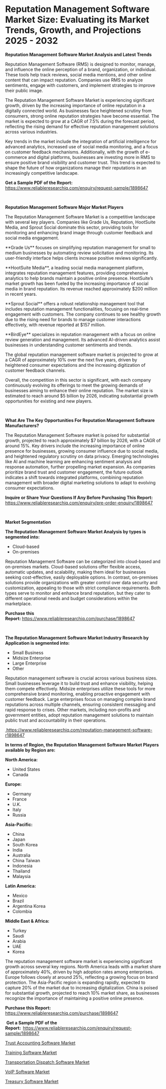 <p><h1>Reputation Management Software Market Size: Evaluating its Market Trends, Growth, and Projections 2025 - 2032</h1></p><p><strong>Reputation Management Software Market Analysis and Latest Trends</strong></p>
<p><p>Reputation Management Software (RMS) is designed to monitor, manage, and influence the online perception of a brand, organization, or individual. These tools help track reviews, social media mentions, and other online content that can impact reputation. Companies use RMS to analyze sentiments, engage with customers, and implement strategies to improve their public image.</p><p>The Reputation Management Software Market is experiencing significant growth, driven by the increasing importance of online reputation in a digitally connected world. As businesses face heightened scrutiny from consumers, strong online reputation strategies have become essential. The market is expected to grow at a CAGR of 7.5% during the forecast period, reflecting the rising demand for effective reputation management solutions across various industries.</p><p>Key trends in the market include the integration of artificial intelligence for advanced analytics, increased use of social media monitoring, and a focus on customer feedback mechanisms. Additionally, with the growth of e-commerce and digital platforms, businesses are investing more in RMS to ensure positive brand visibility and customer trust. This trend is expected to shape the future of how organizations manage their reputations in an increasingly competitive landscape.</p></p>
<p><strong>Get a Sample PDF of the Report:&nbsp;</strong> <a href="https://www.reliableresearchiq.com/enquiry/request-sample/1898647?utm_campaign=1900&utm_medium=2&utm_source=Github&utm_content=ia&utm_term=09032025&utm_id=reputation-management-software">https://www.reliableresearchiq.com/enquiry/request-sample/1898647</a></p>
<p>&nbsp;</p>
<p><strong>Reputation Management Software Major Market Players</strong></p>
<p><p>The Reputation Management Software Market is a competitive landscape with several key players. Companies like Grade Us, Reputation, HootSuite Media, and Sprout Social dominate this sector, providing tools for monitoring and enhancing brand image through customer feedback and social media engagement.</p><p>**Grade Us** focuses on simplifying reputation management for small to medium businesses by automating review solicitation and monitoring. Its user-friendly interface helps clients increase positive reviews significantly.</p><p>**HootSuite Media**, a leading social media management platform, integrates reputation management features, providing comprehensive analytics to help brands maintain a positive online presence. HootSuite’s market growth has been fueled by the increasing importance of social media in brand reputation. Its revenue reached approximately $200 million in recent years.</p><p>**Sprout Social** offers a robust relationship management tool that includes reputation management functionalities, focusing on real-time engagement with customers. The company continues to see healthy growth due to the rising need for brands to manage customer interactions effectively, with revenue reported at $157 million.</p><p>**BirdEye** specializes in reputation management with a focus on online review generation and management. Its advanced AI-driven analytics assist businesses in understanding customer sentiments and trends.</p><p>The global reputation management software market is projected to grow at a CAGR of approximately 10% over the next five years, driven by heightened consumer expectations and the increasing digitization of customer feedback channels.</p><p>Overall, the competition in this sector is significant, with each company continuously evolving its offerings to meet the growing demands of businesses aiming to enhance their online reputation. The market size is estimated to reach around $5 billion by 2026, indicating substantial growth opportunities for existing and new players.</p></p>
<p>&nbsp;</p>
<p><strong>What Are The Key Opportunities For Reputation Management Software Manufacturers?</strong></p>
<p><p>The Reputation Management Software market is poised for substantial growth, projected to reach approximately $7 billion by 2026, with a CAGR of around 15%. Key drivers include the increasing importance of online presence for businesses, growing consumer influence due to social media, and heightened regulatory scrutiny on data privacy. Emerging technologies like AI and machine learning are enhancing sentiment analysis and response automation, further propelling market expansion. As companies prioritize brand trust and customer engagement, the future outlook indicates a shift towards integrated platforms, combining reputation management with broader digital marketing solutions to adapt to evolving consumer expectations.</p></p>
<p><strong>Inquire or Share Your Questions If Any Before Purchasing This Report:</strong> <a href="https://www.reliableresearchiq.com/enquiry/pre-order-enquiry/1898647?utm_campaign=1900&utm_medium=2&utm_source=Github&utm_content=ia&utm_term=09032025&utm_id=reputation-management-software">https://www.reliableresearchiq.com/enquiry/pre-order-enquiry/1898647</a></p>
<p>&nbsp;</p>
<p><strong>Market Segmentation</strong></p>
<p><strong>The Reputation Management Software Market Analysis by types is segmented into:</strong></p>
<p><ul><li>Cloud-based</li><li>On-premises</li></ul></p>
<p><p>Reputation Management Software can be categorized into cloud-based and on-premises markets. Cloud-based solutions offer flexible access, automatic updates, and scalability, making them ideal for businesses seeking cost-effective, easily deployable options. In contrast, on-premises solutions provide organizations with greater control over data security and customization, appealing to those with strict compliance requirements. Both types serve to monitor and enhance brand reputation, but they cater to different operational needs and budget considerations within the marketplace.</p></p>
<p><strong>Purchase this Report:&nbsp;</strong><a href="https://www.reliableresearchiq.com/purchase/1898647?utm_campaign=1900&utm_medium=2&utm_source=Github&utm_content=ia&utm_term=09032025&utm_id=reputation-management-software">https://www.reliableresearchiq.com/purchase/1898647</a></p>
<p>&nbsp;</p>
<p><strong>The Reputation Management Software Market Industry Research by Application is segmented into:</strong></p>
<p><ul><li>Small Business</li><li>Midsize Enterprise</li><li>Large Enterprise</li><li>Other</li></ul></p>
<p><p>Reputation management software is crucial across various business sizes. Small businesses leverage it to build trust and enhance visibility, helping them compete effectively. Midsize enterprises utilize these tools for more comprehensive brand monitoring, enabling proactive engagement with customer feedback. Large enterprises focus on managing complex brand reputations across multiple channels, ensuring consistent messaging and rapid response to crises. Other markets, including non-profits and government entities, adopt reputation management solutions to maintain public trust and accountability in their operations.</p></p>
<p><a href="https://www.reliableresearchiq.com/reputation-management-software-r1898647?utm_campaign=1900&utm_medium=2&utm_source=Github&utm_content=ia&utm_term=09032025&utm_id=reputation-management-software">&nbsp;https://www.reliableresearchiq.com/reputation-management-software-r1898647</a></p>
<p><strong>In terms of Region, the Reputation Management Software Market Players available by Region are:</strong></p>
<p>
    <p> <strong> North America: </strong>
        <ul>
            <li>United States</li>
            <li>Canada</li>
        </ul>
        </p> 
    <p> <strong> Europe: </strong>
        <ul>
            <li>Germany</li>
            <li>France</li>
            <li>U.K.</li>
            <li>Italy</li>
            <li>Russia</li>
        </ul>
        </p> 
    <p> <strong> Asia-Pacific: </strong>
        <ul>
            <li>China</li>
            <li>Japan</li>
            <li>South Korea</li>
            <li>India</li>
            <li>Australia</li>
            <li>China Taiwan</li>
            <li>Indonesia</li>
            <li>Thailand</li>
            <li>Malaysia</li>
        </ul>
        </p> 
    <p> <strong> Latin America: </strong>
        <ul>
            <li>Mexico</li>
            <li>Brazil</li>
            <li>Argentina Korea</li>
            <li>Colombia</li>
        </ul>
        </p> 
    <p> <strong> Middle East & Africa: </strong>
        <ul>
            <li>Turkey</li>
            <li>Saudi</li>
            <li>Arabia</li>
            <li>UAE</li>
            <li>Korea</li>
        </ul>
    </p>
    </p>
<p><p>The reputation management software market is experiencing significant growth across several key regions. North America leads with a market share of approximately 40%, driven by high adoption rates among enterprises. Europe follows closely at around 25%, reflecting a growing focus on brand protection. The Asia-Pacific region is expanding rapidly, expected to capture 20% of the market due to increasing digitalization. China is poised for substantial growth, projected to reach 10% market share, as businesses recognize the importance of maintaining a positive online presence.</p></p>
<p><strong>Purchase this Report: </strong><a href="https://www.reliableresearchiq.com/purchase/1898647?utm_campaign=1900&utm_medium=2&utm_source=Github&utm_content=ia&utm_term=09032025&utm_id=reputation-management-software">https://www.reliableresearchiq.com/purchase/1898647</a></p>
<p>&nbsp;<strong>Get a Sample PDF of the Report:&nbsp;&nbsp;</strong><a href="https://www.reliableresearchiq.com/enquiry/request-sample/1898647?utm_campaign=1900&utm_medium=2&utm_source=Github&utm_content=ia&utm_term=09032025&utm_id=reputation-management-software">https://www.reliableresearchiq.com/enquiry/request-sample/1898647</a></p>
<p><strong></strong></p>
<p><p><a href="https://github.com/leoustolja/Market-Research-Report-List-1/blob/main/trust-accounting-software-market.md?utm_campaign=1900&utm_medium=2&utm_source=Github&utm_content=ia&utm_term=09032025&utm_id=reputation-management-software">Trust Accounting Software Market</a></p><p><a href="https://github.com/cayposshefin/Market-Research-Report-List-1/blob/main/training-software-market.md?utm_campaign=1900&utm_medium=2&utm_source=Github&utm_content=ia&utm_term=09032025&utm_id=reputation-management-software">Training Software Market</a></p><p><a href="https://github.com/kanetaerkid/Market-Research-Report-List-1/blob/main/transportation-dispatch-software-market.md?utm_campaign=1900&utm_medium=2&utm_source=Github&utm_content=ia&utm_term=09032025&utm_id=reputation-management-software">Transportation Dispatch Software Market</a></p><p><a href="https://github.com/ayondaylos/Market-Research-Report-List-1/blob/main/voip-software-market.md?utm_campaign=1900&utm_medium=2&utm_source=Github&utm_content=ia&utm_term=09032025&utm_id=reputation-management-software">VoIP Software Market</a></p><p><a href="https://github.com/madethkijori/Market-Research-Report-List-1/blob/main/treasury-software-market.md?utm_campaign=1900&utm_medium=2&utm_source=Github&utm_content=ia&utm_term=09032025&utm_id=reputation-management-software">Treasury Software Market</a></p></p>
